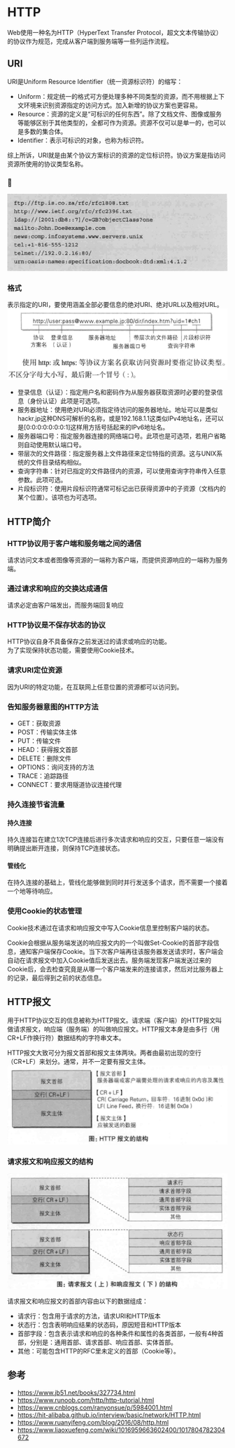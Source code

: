 # HTTP
Web使用一种名为HTTP（HyperText Transfer Protocol，超文文本传输协议）的协议作为规范，完成从客户端到服务端等一些列运作流程。

## URI
URI是Uniform Resource Identifier（统一资源标识符）的缩写：
* Uniform：规定统一的格式可方便处理多种不同类型的资源，而不用根据上下文环境来识别资源指定的访问方式。加入新增的协议方案也更容易。
* Resource：资源的定义是“可标识的任何东西”。除了文档文件、图像或服务等能够区别于其他类型的，全都可作为资源。资源不仅可以是单一的，也可以是多数的集合体。
* Identifier：表示可标识的对象，也称为标识符。

综上所诉，URI就是由某个协议方案标识的资源的定位标识符。协议方案是指访问资源所使用的协议类型名称。

### 🌰
![http+20210718150018](https://raw.githubusercontent.com/loli0con/picgo/master/images/http%2B20210718150018.png%2B2021-07-18-15-00-20)

### 格式
表示指定的URI，要使用涵盖全部必要信息的绝对URI、绝对URL以及相对URL。
![http+20210718150332](https://raw.githubusercontent.com/loli0con/picgo/master/images/http%2B20210718150332.png%2B2021-07-18-15-03-33)

* 登录信息（认证）：指定用户名和密码作为从服务器获取资源时必要的登录信息（身份认证）此项是可选项。
* 服务器地址：使用绝对URI必须指定待访问的服务器地址。地址可以是类似hackr.jp这种DNS可解析的名称，或是192.168.1.1这类似IPv4地址名，还可以是\[0:0:0:0:0:0:0:1]这样用方括号括起来的IPv6地址名。
* 服务器端口号：指定服务器连接的网络端口号。此项也是可选项，若用户省略则自动使用默认端口号。
* 带层次的文件路径：指定服务器上文件路径来定位特指的资源。这与UNIX系统的文件目录结构相似。
* 查询字符串：针对已指定的文件路径内的资源，可以使用查询字符串传入任意参数。此项可选。
* 片段标识符：使用片段标识符通常可标记出已获得资源中的子资源（文档内的某个位置）。该项也为可选项。

## HTTP简介
### HTTP协议用于客户端和服务端之间的通信
请求访问文本或者图像等资源的一端称为客户端，而提供资源响应的一端称为服务端。
### 通过请求和响应的交换达成通信
请求必定由客户端发出，而服务端回复响应
### HTTP协议是不保存状态的协议
HTTP协议自身不具备保存之前发送过的请求或响应的功能。  
为了实现保持状态功能，需要使用Cookie技术。
### 请求URI定位资源
因为URI的特定功能，在互联网上任意位置的资源都可以访问到。
### 告知服务器意图的HTTP方法
* GET：获取资源
* POST：传输实体主体
* PUT：传输文件
* HEAD：获得报文首部
* DELETE：删除文件
* OPTIONS：询问支持的方法
* TRACE：追踪路径
* CONNECT：要求用隧道协议连接代理
### 持久连接节省流量
#### 持久连接
持久连接旨在建立1次TCP连接后进行多次请求和响应的交互，只要任意一端没有明确提出断开连接，则保持TCP连接状态。
#### 管线化
在持久连接的基础上，管线化能够做到同时并行发送多个请求，而不需要一个接着一个地等待响应。
### 使用Cookie的状态管理
Cookie技术通过在请求和响应报文中写入Cookie信息里控制客户端的状态。

Cookie会根据从服务端发送的响应报文内的一个叫做Set-Cookie的首部字段信息，通知客户端保存Cookie。当下次客户端再往该服务器发送请求时，客户端会自动在请求报文中加入Cookie值后发送出去。服务端发现客户端发送过来的Cookie后，会去检查究竟是从哪一个客户端发来的连接请求，然后对比服务器上的记录，最后得到之前的状态信息。

## HTTP报文
用于HTTP协议交互的信息被称为HTTP报文。请求端（客户端）的HTTP报文叫做请求报文，响应端（服务端）的叫做响应报文。HTTP报文本身是由多行（用CR+LF作换行符）数据结构的字符串文本。

HTTP报文大致可分为报文首部和报文主体两块。两者由最初出现的空行（CR+LF）来划分。通常，并不一定要有报文主体。
![http+20210718153821](https://raw.githubusercontent.com/loli0con/picgo/master/images/http%2B20210718153821.png%2B2021-07-18-15-38-22)

### 请求报文和响应报文的结构
![http+20210718155345](https://raw.githubusercontent.com/loli0con/picgo/master/images/http%2B20210718155345.png%2B2021-07-18-15-53-47)

请求报文和响应报文的首部内容由以下的数据组成：
* 请求行：包含用于请求的方法，请求URI和HTTP版本
* 状态行：包含表明响应结果的状态码，原因短音和HTTP版本
* 首部字段：包含表示请求和响应的各种条件和属性的各类首部，一般有4种首部，分别是：通用首部、请求首部、响应首部、实体首部。
* 其他：可能包含HTTP的RFC里未定义的首部（Cookie等）。


## 参考
* https://www.jb51.net/books/327734.html
* https://www.runoob.com/http/http-tutorial.html
* https://www.cnblogs.com/ranyonsue/p/5984001.html
* https://hit-alibaba.github.io/interview/basic/network/HTTP.html
* https://www.ruanyifeng.com/blog/2016/08/http.html
* https://www.liaoxuefeng.com/wiki/1016959663602400/1017804782304672